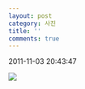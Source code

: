 ```yaml
---
layout: post
category: 사진
title: ''
comments: true
---
```

2011-11-03 20:43:47


![][link0]

  


[link0]:https://t1.daumcdn.net/cfile/tistory/197C984A4EB27E3343
